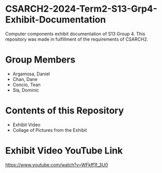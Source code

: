 # CSARCH2-2024-Term2-S13-Grp4-Exhibit-Documentation
Computer components exhibit documentation of S13 Group 4. This repository was made in fulfillment of the requirements of CSARCH2.

# Group Members
- Argamosa, Daniel
- Chan, Dane
- Concio, Tean
- Sia, Dominic

# Contents of this Repository
- Exhibit Video
- Collage of Pictures from the Exhibit

# Exhibit Video YouTube Link
https://www.youtube.com/watch?v=WFkff1f_3U0
